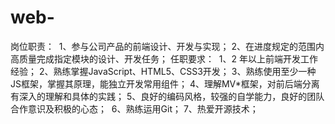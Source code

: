 # web-
岗位职责：  1、参与公司产品的前端设计、开发与实现； 2、在进度规定的范围内高质量完成指定模块的设计、开发任务； 任职要求：  1、2 年以上前端开发工作经验； 2、熟练掌握JavaScript、HTML5、CSS3开发； 3、熟练使用至少一种JS框架，掌握其原理，能独立开发常用组件； 4、理解MV*框架，对前后端分离有深入的理解和具体的实践； 5、良好的编码风格，较强的自学能力，良好的团队合作意识及积极的心态；  6、熟练运用Git； 7、热爱开源技术；
